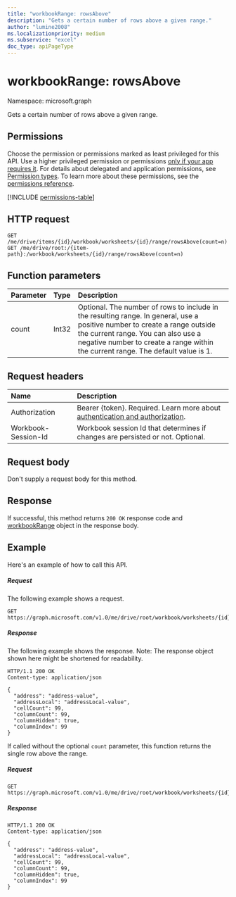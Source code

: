 ```yaml
---
title: "workbookRange: rowsAbove"
description: "Gets a certain number of rows above a given range."
author: "lumine2008"
ms.localizationpriority: medium
ms.subservice: "excel"
doc_type: apiPageType
---
```


# workbookRange: rowsAbove

Namespace: microsoft.graph

Gets a certain number of rows above a given range.

## Permissions
Choose the permission or permissions marked as least privileged for this API. Use a higher privileged permission or permissions [only if your app requires it](/graph/permissions-overview#best-practices-for-using-microsoft-graph-permissions). For details about delegated and application permissions, see [Permission types](/graph/permissions-overview#permission-types). To learn more about these permissions, see the [permissions reference](/graph/permissions-reference).

<!-- { "blockType": "permissions", "name": "workbookrange_rowsabove" } -->
[!INCLUDE [permissions-table](../includes/permissions/workbookrange-rowsabove-permissions.md)]

## HTTP request

<!-- { "blockType": "ignored" } -->
```http
GET /me/drive/items/{id}/workbook/worksheets/{id}/range/rowsAbove(count=n)
GET /me/drive/root:/{item-path}:/workbook/worksheets/{id}/range/rowsAbove(count=n)

```

## Function parameters

| Parameter	   | Type	|Description|
|:---------------|:--------|:----------|
|count|Int32|Optional. The number of rows to include in the resulting range. In general, use a positive number to create a range outside the current range. You can also use a negative number to create a range within the current range. The default value is 1.|

## Request headers
| Name       | Description|
|:---------------|:----------|
|Authorization|Bearer {token}. Required. Learn more about [authentication and authorization](/graph/auth/auth-concepts).|
| Workbook-Session-Id  | Workbook session Id that determines if changes are persisted or not. Optional.|

## Request body
Don't supply a request body for this method.

## Response
If successful, this method returns `200 OK` response code and [workbookRange](../resources/workbookrange.md) object in the response body.

## Example
Here's an example of how to call this API.
##### Request
The following example shows a request.

<!--{
  "blockType": "request",
  "isComposable": true,
  "name": "workbookrange_rowsAbove",
  "idempotent": true
}-->
```msgraph-interactive
GET https://graph.microsoft.com/v1.0/me/drive/root/workbook/worksheets/{id}/range/rowsAbove(count=2)
```

##### Response
The following example shows the response. Note: The response object shown here might be shortened for readability.

<!-- {
  "blockType": "response",
  "truncated": true,
  "@odata.type": "microsoft.graph.workbookRange"
} -->
```http
HTTP/1.1 200 OK
Content-type: application/json

{
  "address": "address-value",
  "addressLocal": "addressLocal-value",
  "cellCount": 99,
  "columnCount": 99,
  "columnHidden": true,
  "columnIndex": 99
}
```

If called without the optional `count` parameter, this function returns the single row above the range.

##### Request

<!--{
  "blockType": "request",
  "isComposable": true,
  "name": "workbookrange_rowsAbove_nocount",
  "idempotent": true
}-->
```msgraph-interactive
GET https://graph.microsoft.com/v1.0/me/drive/root/workbook/worksheets/{id}/range/rowsAbove
```

##### Response
<!-- {
  "blockType": "response",
  "truncated": true,
  "@odata.type": "microsoft.graph.workbookRange"
} -->
```http
HTTP/1.1 200 OK
Content-type: application/json

{
  "address": "address-value",
  "addressLocal": "addressLocal-value",
  "cellCount": 99,
  "columnCount": 99,
  "columnHidden": true,
  "columnIndex": 99
}
```
<!-- uuid: 8fcb5dbc-d5aa-4681-8e31-b001d5168d79 
2015-10-25 14:57:30 UTC -->
<!-- {
  "type": "#page.annotation",
  "description": "Example",
  "keywords": "",
  "section": "documentation",
  "tocPath": "",
  "suppressions": [
  ]
}-->

